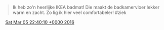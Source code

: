 > Ik heb zo'n heerlijke IKEA badmat\! Die maakt de badkamervloer lekker warm en zacht\. Zo lig ik hier veel comfortabeler\! \#ziek

<img src="../../media/tweet.ico" width="12" /> [Sat Mar 05 22:40:10 +0000 2016](https://twitter.com/DromerDenker/status/706247961844518912)